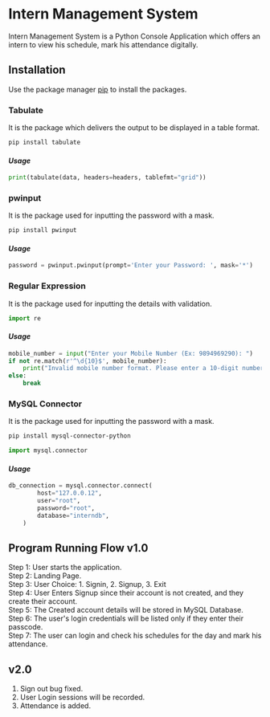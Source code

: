 # Intern Management System

Intern Management System is a Python Console Application which offers an intern to view his schedule, mark his attendance digitally.

## Installation

Use the package manager [pip](https://pip.pypa.io/en/stable/) to install the packages.

### **Tabulate**
It is the package which delivers the output to be displayed in a table format.

```bash
pip install tabulate
```

#### *Usage*

```python
print(tabulate(data, headers=headers, tablefmt="grid"))
```

### **pwinput**
It is the package used for inputting the password with a mask.

```bash
pip install pwinput
```

#### *Usage*

```python
password = pwinput.pwinput(prompt='Enter your Password: ', mask='*')
```

### **Regular Expression**
It is the package used for inputting the details with validation.

```python
import re
```

#### *Usage*

```python
mobile_number = input("Enter your Mobile Number (Ex: 9894969290): ")
if not re.match(r'^\d{10}$', mobile_number):
    print("Invalid mobile number format. Please enter a 10-digit number.")
else:
    break
```

### **MySQL Connector**
It is the package used for inputting the password with a mask.

```bash
pip install mysql-connector-python
```
```python
import mysql.connector
```

#### *Usage*

```python
db_connection = mysql.connector.connect(
        host="127.0.0.12",
        user="root",
        password="root",
        database="interndb",
    )
```

## Program Running Flow v1.0
Step 1: User starts the application. <br>
Step 2: Landing Page. <br>
Step 3: User Choice: 1. Signin, 2. Signup, 3. Exit <br>
Step 4: User Enters Signup since their account is not created, and they create their account. <br>
Step 5: The Created account details will be stored in MySQL Database. <br>
Step 6: The user's login credentials will be listed only if they enter their passcode. <br>
Step 7: The user can login and check his schedules for the day and mark his attendance.

## v2.0
1. Sign out bug fixed.
2. User Login sessions will be recorded.
3. Attendance is added.
